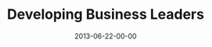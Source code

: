 ---
layout: message
category: message
series: "How to Build People"
title: "Developing Business Leaders"
date: 2013-06-22-00-00
message_id: 792
sc-permalink-url: "http://soundcloud.com/crdschurch/developing-business-leaders"
audio: "http://s3.amazonaws.com/crossroads-media/messages/audio/htbp_02.mp3"
audio-duration: "46:52"
program: "http://s3.amazonaws.com/crossroads-media/documents/06_22-23_13Program_LO.pdf"
description: "Kirk Perry talks about how to develop business leaders."
video: "http://s3.amazonaws.com/crossroads-media/messages/video/htbp_02.mp4"
video-duration: "46:58"
yt-video-id: "_NBQpynV-v0"
video-image: "http://s3.amazonaws.com/crossroads-media/images/htbp_02_still.jpg"
tag: 
 - kirk-perry
 - leadership
 - leader
 - business
explicit: false
---